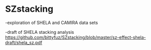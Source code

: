 # SZstacking

-exploration of SHELA and CAMIRA data sets

-draft of SHELA stacking analysis https://github.com/bittyfuz/SZstacking/blob/master/sz-effect-shela-draft/shela_sz.pdf
